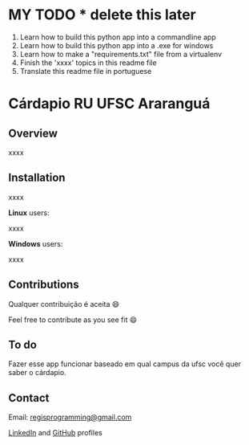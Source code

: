 # MY TODO * delete this later

1. Learn how to build this python app into a commandline app
2. Learn how to build this python app into a .exe for windows
3. Learn how to make a "requirements.txt" file from a virtualenv
4. Finish the 'xxxx' topics in this readme file
5. Translate this readme file in portuguese

# Cárdapio RU UFSC Araranguá

## Overview

xxxx

## Installation

xxxx

**Linux** users:

xxxx

 **Windows** users:

xxxx

## Contributions

Qualquer contribuição é aceita :smile:

Feel free to contribute as you see fit :smile:

## To do

Fazer esse app funcionar baseado em qual campus da ufsc você quer saber o cárdapio.

## Contact

Email:  regisprogramming@gmail.com

[LinkedIn](https://www.linkedin.com/in/regissfaria/) and [GitHub](https://github.com/regisfaria) profiles

